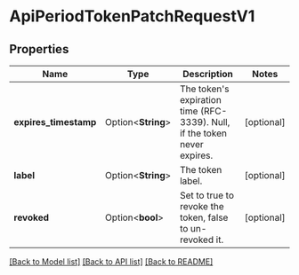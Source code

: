 # ApiPeriodTokenPatchRequestV1

## Properties

Name | Type | Description | Notes
------------ | ------------- | ------------- | -------------
**expires_timestamp** | Option<**String**> | The token's expiration time (RFC-3339). Null, if the token never expires. | [optional]
**label** | Option<**String**> | The token label. | [optional]
**revoked** | Option<**bool**> | Set to true to revoke the token, false to un-revoked it. | [optional]

[[Back to Model list]](../README.md#documentation-for-models) [[Back to API list]](../README.md#documentation-for-api-endpoints) [[Back to README]](../README.md)


